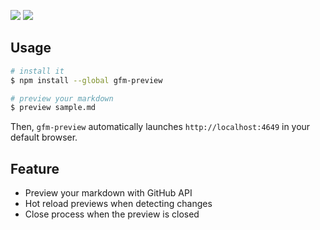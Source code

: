 <a href="https://www.npmjs.com/package/gfm-preview"><img src="https://img.shields.io/npm/v/gfm-preview.svg"></a>
<a href="https://www.npmjs.com/package/gfm-preview"><img src="https://img.shields.io/npm/dt/gfm-preview.svg"></a>

## Usage

```bash
# install it
$ npm install --global gfm-preview

# preview your markdown
$ preview sample.md
```

Then, `gfm-preview` automatically launches `http://localhost:4649` in your default browser.

## Feature

- Preview your markdown with GitHub API
- Hot reload previews when detecting changes
- Close process when the preview is closed
